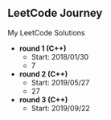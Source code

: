## LeetCode Journey

My LeetCode Solutions

- **round 1 (C++)**
    - Start: 2018/01/30
    - 7
- **round 2 (C++)**
    - Start: 2019/05/27
    - 27
- **round 3 (C++)**
    - Start: 2019/09/22
